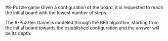 #8-Puzzle game
Given a configuration of the board, it is requested to reach the initial board with the fewest number of steps.

The 8-Puzzles Game is modeled through the BFS algorithm, starting from the initial board towards the established configuration and the answer will be its depth.
